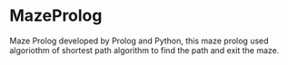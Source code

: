 # MazeProlog
Maze Prolog developed by Prolog and Python, this maze prolog used algoriothm of shortest path algorithm to find the path and exit the maze. 
